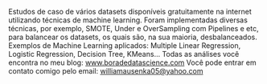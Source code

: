 
Estudos de caso de vários datasets disponíveis gratuitamente na internet utilizando técnicas de machine learning.
Foram implementadas diversas técnicas, por exemplo, SMOTE, Under e OverSampling com Pipelines e etc, para balancear os datasets, os quais são, na sua maioria, desbalanceados.
Exemplos de Machine Learning aplicados: Multiple Linear Regression, Logistic Regression, Decision Tree, KMeans...
Todas as análises você encontra no meu blog: www.boradedatascience.com
Você pode entrar em contato comigo pelo email: williamausenka05@yahoo.com
